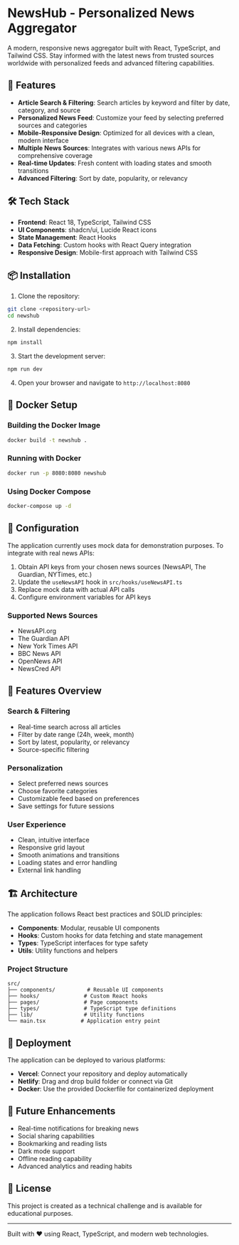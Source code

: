 
# NewsHub - Personalized News Aggregator

A modern, responsive news aggregator built with React, TypeScript, and Tailwind CSS. Stay informed with the latest news from trusted sources worldwide with personalized feeds and advanced filtering capabilities.

## 🚀 Features

- **Article Search & Filtering**: Search articles by keyword and filter by date, category, and source
- **Personalized News Feed**: Customize your feed by selecting preferred sources and categories
- **Mobile-Responsive Design**: Optimized for all devices with a clean, modern interface
- **Multiple News Sources**: Integrates with various news APIs for comprehensive coverage
- **Real-time Updates**: Fresh content with loading states and smooth transitions
- **Advanced Filtering**: Sort by date, popularity, or relevancy

## 🛠 Tech Stack

- **Frontend**: React 18, TypeScript, Tailwind CSS
- **UI Components**: shadcn/ui, Lucide React icons
- **State Management**: React Hooks
- **Data Fetching**: Custom hooks with React Query integration
- **Responsive Design**: Mobile-first approach with Tailwind CSS

## 📦 Installation

1. Clone the repository:
```bash
git clone <repository-url>
cd newshub
```

2. Install dependencies:
```bash
npm install
```

3. Start the development server:
```bash
npm run dev
```

4. Open your browser and navigate to `http://localhost:8080`

## 🐳 Docker Setup

### Building the Docker Image

```bash
docker build -t newshub .
```

### Running with Docker

```bash
docker run -p 8080:8080 newshub
```

### Using Docker Compose

```bash
docker-compose up -d
```

## 🔧 Configuration

The application currently uses mock data for demonstration purposes. To integrate with real news APIs:

1. Obtain API keys from your chosen news sources (NewsAPI, The Guardian, NYTimes, etc.)
2. Update the `useNewsAPI` hook in `src/hooks/useNewsAPI.ts`
3. Replace mock data with actual API calls
4. Configure environment variables for API keys

### Supported News Sources

- NewsAPI.org
- The Guardian API
- New York Times API
- BBC News API
- OpenNews API
- NewsCred API

## 📱 Features Overview

### Search & Filtering
- Real-time search across all articles
- Filter by date range (24h, week, month)
- Sort by latest, popularity, or relevancy
- Source-specific filtering

### Personalization
- Select preferred news sources
- Choose favorite categories
- Customizable feed based on preferences
- Save settings for future sessions

### User Experience
- Clean, intuitive interface
- Responsive grid layout
- Smooth animations and transitions
- Loading states and error handling
- External link handling

## 🏗 Architecture

The application follows React best practices and SOLID principles:

- **Components**: Modular, reusable UI components
- **Hooks**: Custom hooks for data fetching and state management
- **Types**: TypeScript interfaces for type safety
- **Utils**: Utility functions and helpers

### Project Structure

```
src/
├── components/          # Reusable UI components
├── hooks/              # Custom React hooks
├── pages/              # Page components
├── types/              # TypeScript type definitions
├── lib/                # Utility functions
└── main.tsx           # Application entry point
```

## 🚀 Deployment

The application can be deployed to various platforms:

- **Vercel**: Connect your repository and deploy automatically
- **Netlify**: Drag and drop build folder or connect via Git
- **Docker**: Use the provided Dockerfile for containerized deployment

## 🔮 Future Enhancements

- Real-time notifications for breaking news
- Social sharing capabilities
- Bookmarking and reading lists
- Dark mode support
- Offline reading capability
- Advanced analytics and reading habits

## 📄 License

This project is created as a technical challenge and is available for educational purposes.

---

Built with ❤️ using React, TypeScript, and modern web technologies.
```
